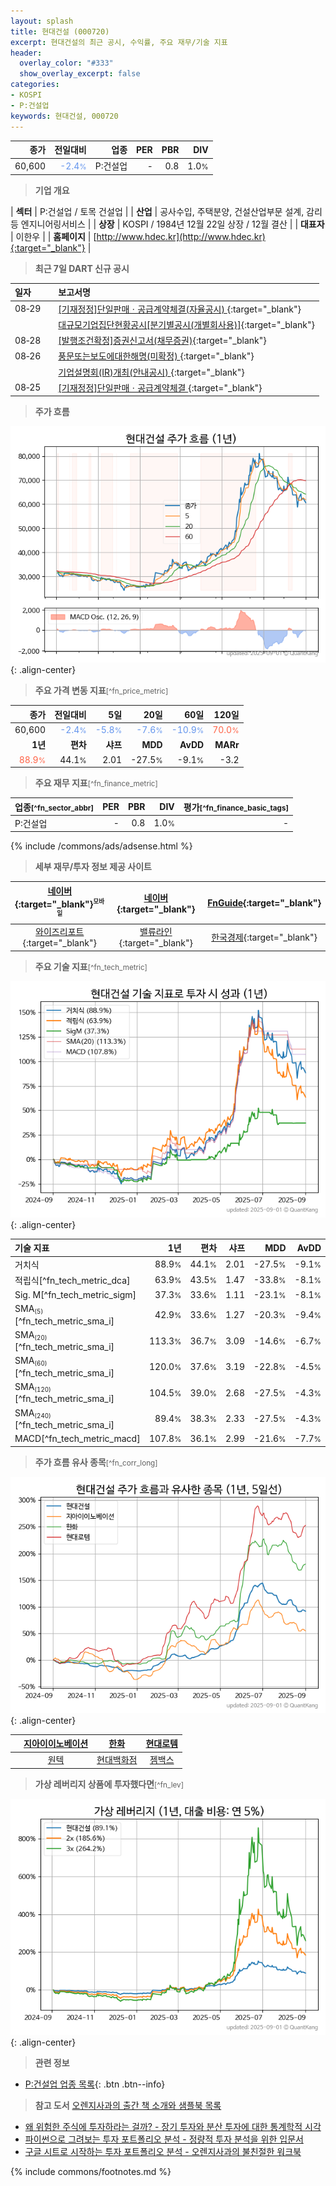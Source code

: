 ```yaml
---
layout: splash
title: 현대건설 (000720)
excerpt: 현대건설의 최근 공시, 수익률, 주요 재무/기술 지표
header:
  overlay_color: "#333"
  show_overlay_excerpt: false
categories:
- KOSPI
- P:건설업
keywords: 현대건설, 000720
---
```


| **종가** | **전일대비** | **업종** | **PER** | **PBR** | **DIV** |
| -------: | -----------: | -------: | ------: | ------: | ------: |
| 60,600 | <span style="color: cornflowerblue">-2.4<small>%</small></span> | P:건설업 | - | 0.8 | 1.0<small>%</small> |

<!-- more -->


> **기업 개요**<a id="company"></a>

| <span style="white-space:nowrap;">**섹터**</span> | P:건설업 / 토목 건설업 |
| <span style="white-space:nowrap;">**산업**</span> | 공사수입, 주택분양, 건설산업부문 설계, 감리 등 엔지니어링서비스 |
| <span style="white-space:nowrap;">**상장**</span> | KOSPI / 1984년 12월 22일 상장 / 12월 결산 |
| <span style="white-space:nowrap;">**대표자**</span> | 이한우 |
| <span style="white-space:nowrap;">**홈페이지**</span> | [http://www.hdec.kr](http://www.hdec.kr){:target="_blank"} |


> **최근 7일 DART 신규 공시**<a id="dart"></a>

| **일자** |      | **보고서명** |
| :------- | :--- | :----------- |
| 08&#x2011;29 | | [[기재정정]단일판매ㆍ공급계약체결(자율공시)              ](https://dart.fss.or.kr/dsaf001/main.do?rcpNo=20250829800429){:target="_blank"} |
|  | | [대규모기업집단현황공시[분기별공시(개별회사용)]](https://dart.fss.or.kr/dsaf001/main.do?rcpNo=20250829001361){:target="_blank"} |
| 08&#x2011;28 | | [[발행조건확정]증권신고서(채무증권)](https://dart.fss.or.kr/dsaf001/main.do?rcpNo=20250828001372){:target="_blank"} |
| 08&#x2011;26 | | [풍문또는보도에대한해명(미확정)              ](https://dart.fss.or.kr/dsaf001/main.do?rcpNo=20250826800577){:target="_blank"} |
|  | | [기업설명회(IR)개최(안내공시)              ](https://dart.fss.or.kr/dsaf001/main.do?rcpNo=20250826800078){:target="_blank"} |
| 08&#x2011;25 | | [[기재정정]단일판매ㆍ공급계약체결              ](https://dart.fss.or.kr/dsaf001/main.do?rcpNo=20250825800160){:target="_blank"} |


> **주가 흐름**<a id="price"></a>

![000720](/stock/images/000720.png){: .align-center}


> **주요 가격 변동 지표**<small>[^fn_price_metric]</small>

| **종가** | **전일대비** | **5일** | **20일** | **60일** | **120일** |
| -------: | -----------: | ------: | -------: | -------: | --------: |
| 60,600 | <span style="color: cornflowerblue">-2.4<small>%</small></span> | <span style="color: cornflowerblue">-5.8<small>%</small></span> | <span style="color: cornflowerblue">-7.6<small>%</small></span> | <span style="color: cornflowerblue">-10.9<small>%</small></span> | <span style="color: tomato">70.0<small>%</small></span> |
| **1년** | **편차** | **샤프** | **MDD** | **AvDD** | **MARr** |
| <span style="color: tomato">88.9<small>%</small></span> | 44.1<small>%</small> | 2.01 | -27.5<small>%</small> | -9.1<small>%</small> | -3.2 |


> **주요 재무 지표**<small>[^fn_finance_metric]</small>

| **업종**<small>[^fn_sector_abbr]</small> | **PER** | **PBR** | **DIV** | **평가**<small>[^fn_finance_basic_tags]</small> |
| :--------------------------------------- | ------: | ------: | ------: | ----------------------------------------------: |
| P:건설업 | - | 0.8 | 1.0<small>%</small> | - |



{% include /commons/ads/adsense.html %}

> **세부 재무/투자 정보 제공 사이트**

| [네이버](https://m.stock.naver.com/domestic/stock/000720/finance/summary){:target="_blank"}<sup><small>모바일</small></sup> | [네이버](https://finance.naver.com/item/coinfo.naver?code=000720){:target="_blank"} | [FnGuide](https://comp.fnguide.com/SVO2/ASP/SVD_Invest.asp?gicode=A000720&MenuYn=Y){:target="_blank"} |
| :---: | :---: | :---: |
| [와이즈리포트](https://comp.wisereport.co.kr/company/c1040001.aspx?cmp_cd=000720){:target="_blank"} | [밸류라인](https://www.valueline.co.kr/finance/summary/000720){:target="_blank"} | [한국경제](https://markets.hankyung.com/stock/000720/financial-summary){:target="_blank"} |


> **주요 기술 지표**<small>[^fn_tech_metric]</small>


![000720](/stock/images/000720_tech.png){: .align-center}

| **기술 지표** | **1년** | **편차** | **샤프** | **MDD** | **AvDD** |
| :------------ | ------: | -----------: | -------: | ------: | -------: |
| 거치식 | 88.9<small>%</small> | 44.1<small>%</small> | 2.01 | -27.5<small>%</small> | -9.1<small>%</small> |
| 적립식[^fn_tech_metric_dca] | 63.9<small>%</small> | 43.5<small>%</small> | 1.47 | -33.8<small>%</small> | -8.1<small>%</small> |
| Sig. M[^fn_tech_metric_sigm] | 37.3<small>%</small> | 33.6<small>%</small> | 1.11 | -23.1<small>%</small> | -8.1<small>%</small> |
| SMA<small><sub>(5)</sub></small>[^fn_tech_metric_sma_i] | 42.9<small>%</small> | 33.6<small>%</small> | 1.27 | -20.3<small>%</small> | -9.4<small>%</small> |
| SMA<small><sub>(20)</sub></small>[^fn_tech_metric_sma_i] | 113.3<small>%</small> | 36.7<small>%</small> | 3.09 | -14.6<small>%</small> | -6.7<small>%</small> |
| SMA<small><sub>(60)</sub></small>[^fn_tech_metric_sma_i] | 120.0<small>%</small> | 37.6<small>%</small> | 3.19 | -22.8<small>%</small> | -4.5<small>%</small> |
| SMA<small><sub>(120)</sub></small>[^fn_tech_metric_sma_i] | 104.5<small>%</small> | 39.0<small>%</small> | 2.68 | -27.5<small>%</small> | -4.3<small>%</small> |
| SMA<small><sub>(240)</sub></small>[^fn_tech_metric_sma_i] | 89.4<small>%</small> | 38.3<small>%</small> | 2.33 | -27.5<small>%</small> | -4.3<small>%</small> |
| MACD[^fn_tech_metric_macd] | 107.8<small>%</small> | 36.1<small>%</small> | 2.99 | -21.6<small>%</small> | -7.7<small>%</small> |


> **주가 흐름 유사 종목**<a id="corr"></a><small>[^fn_corr_long]</small>

![000720](/stock/images/000720_corr.png){: .align-center}

|       | [지아이이노베이션](/358570/) | [한화](/000880/) | [현대로템](/064350/) |
| :---: | :------------------------------------: | :------------------------------------: | :------------------------------------: |
|       | [원텍](/336570/) | [현대백화점](/069960/) | [젬백스](/082270/) |


> **가상 레버리지 상품에 투자했다면**<a id="2x"></a><small>[^fn_lev]</small>

![000720](/stock/images/000720_2x.png){: .align-center}


> **관련 정보**

- [P:건설업 업종 목록](/stats/sector/kospi_업종_건설업_종목/){: .btn .btn--info}

> **참고 도서** [오렌지사과의 출간 책 소개와 샘플북 목록](https://kongdori.tistory.com/691)

- [왜 위험한 주식에 투자하라는 걸까? - 장기 투자와 분산 투자에 대한 통계학적 시각](https://kongdori.tistory.com/421)
- [파이썬으로 그려보는 투자 포트폴리오 분석  - 정량적 투자 분석을 위한 입문서](https://kongdori.tistory.com/643)
- [구글 시트로 시작하는 투자 포트폴리오 분석 - 오렌지사과의 불친절한 워크북](https://kongdori.tistory.com/449)


{% include commons/footnotes.md %}